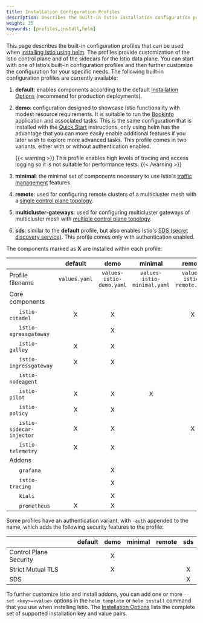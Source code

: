 ```yaml
---
title: Installation Configuration Profiles
description: Describes the built-in Istio installation configuration profiles.
weight: 35
keywords: [profiles,install,helm]
---
```


This page describes the built-in configuration profiles that can be used when
[installing Istio using helm](/docs/setup/kubernetes/install/helm/).
The profiles provide customization of the Istio control plane and of the sidecars for the Istio data plane.
You can start with one of Istio’s built-in configuration profiles and then further customize the configuration for
your specific needs. The following built-in configuration profiles are currently available:

1. **default**: enables components according to the default [Installation Options](/docs/reference/config/installation-options/)
    (recommend for production deployments).

1. **demo**: configuration designed to showcase Istio functionality with modest resource requirements.
    It is suitable to run the [Bookinfo](/docs/examples/bookinfo/) application and associated tasks.
    This is the same configuration that is installed with the [Quick Start](/docs/setup/kubernetes/install/kubernetes/) instructions, only using helm has the advantage
    that you can more easily enable additional features if you later wish to explore more advanced tasks.
    This profile comes in two variants, either with or without authentication enabled.

    {{< warning >}}
    This profile enables high levels of tracing and access logging so it is not suitable for performance tests.
    {{< /warning >}}

1. **minimal**: the minimal set of components necessary to use Istio's [traffic management](/docs/tasks/traffic-management/) features.

1. **remote**: used for configuring remote clusters of a
    multicluster mesh with a [single control plane topology](/docs/concepts/multicluster-deployments/#single-control-plane-topology).

1. **multicluster-gateways**: used for configuring multicluster gateways of
    multicluster mesh with [multiple control plane topology](/docs/concepts/multicluster-deployments/#multiple-control-plane-topology).

1. **sds**: similar to the **default** profile, but also enables Istio's [SDS (secret discovery service)](/docs/tasks/security/auth-sds).
    This profile comes only with authentication enabled.

The components marked as **X** are installed within each profile:

| | default | demo | minimal | remote | sds |
| --- | :---: | :---: | :---: | :---: | :---: |
| Profile filename | `values.yaml` | `values-istio-demo.yaml` | `values-istio-minimal.yaml` | `values-istio-remote.yaml` | `values-istio-multicluster-gateways.yaml` | `values-istio-sds-auth.yaml` |
| Core components | | | | | |
| &nbsp;&nbsp;&nbsp;&nbsp;&nbsp;&nbsp;`istio-citadel` | X | X | | X | | X |
| &nbsp;&nbsp;&nbsp;&nbsp;&nbsp;&nbsp;`istio-egressgateway` | | X | | | X | |
| &nbsp;&nbsp;&nbsp;&nbsp;&nbsp;&nbsp;`istio-galley` | X | X | | | | X |
| &nbsp;&nbsp;&nbsp;&nbsp;&nbsp;&nbsp;`istio-ingressgateway` | X | X | | | | X |
| &nbsp;&nbsp;&nbsp;&nbsp;&nbsp;&nbsp;`istio-nodeagent` | | | | | | X |
| &nbsp;&nbsp;&nbsp;&nbsp;&nbsp;&nbsp;`istio-pilot` | X | X | X | | | X |
| &nbsp;&nbsp;&nbsp;&nbsp;&nbsp;&nbsp;`istio-policy` | X | X | | | | X |
| &nbsp;&nbsp;&nbsp;&nbsp;&nbsp;&nbsp;`istio-sidecar-injector` | X | X | | X | | X |
| &nbsp;&nbsp;&nbsp;&nbsp;&nbsp;&nbsp;`istio-telemetry` | X | X | | | | X |
| Addons | | | | | | |
| &nbsp;&nbsp;&nbsp;&nbsp;&nbsp;&nbsp;`grafana` | | X | | | | |
| &nbsp;&nbsp;&nbsp;&nbsp;&nbsp;&nbsp;`istio-tracing` | | X | | | | |
| &nbsp;&nbsp;&nbsp;&nbsp;&nbsp;&nbsp;`kiali` | | X | | | | |
| &nbsp;&nbsp;&nbsp;&nbsp;&nbsp;&nbsp;`prometheus` | X | X | | | | X |

Some profiles have an authentication variant, with `-auth` appended to the name, which adds the following
security features to the profile:

| | default | demo | minimal | remote | sds |
| --- | :---: | :---: | :---: | :---: | :---: |
| Control Plane Security | | X | | | |
| Strict Mutual TLS | | X | | | X |
| SDS | | | | | X |

To further customize Istio and install addons, you can add one or more `--set <key>=<value>` options in the `helm template` or `helm install` command that you use when installing Istio. The [Installation Options](/docs/reference/config/installation-options/) lists the complete set of supported installation key and value pairs.
